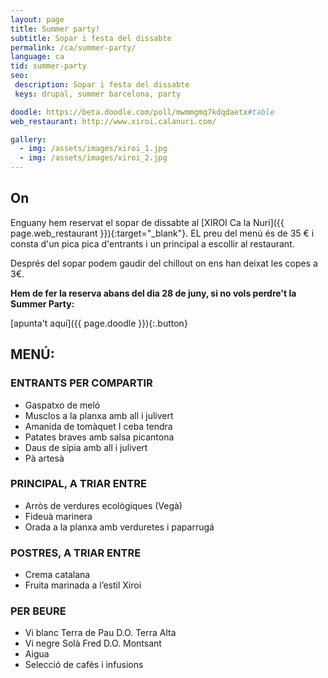 ```yaml
---
layout: page
title: Summer party!
subtitle: Sopar i festa del dissabte
permalink: /ca/summer-party/
language: ca
tid: summer-party
seo:
 description: Sopar i festa del dissabte
 keys: drupal, summer barcelona, party

doodle: https://beta.doodle.com/poll/mwmmgmq7kdqdaetx#table
web_restaurant: http://www.xiroi.calanuri.com/

gallery:
  - img: /assets/images/xiroi_1.jpg
  - img: /assets/images/xiroi_2.jpg
---
```


## On
Enguany hem reservat el sopar de dissabte al [XIROI Ca la Nuri]({{ page.web_restaurant }}){:target="_blank"}. EL preu del menú és de 35 € i consta d'un pica pica d'entrants i un principal a escollir al restaurant.

Després del sopar podem gaudir del chillout on ens han deixat les copes a 3€.

**Hem de fer la reserva abans del dia 28 de juny, si no vols perdre't la Summer Party:**

[apunta't aquí]({{ page.doodle }}){:.button}

## MENÚ:
### ENTRANTS PER COMPARTIR
- Gaspatxo de meló
- Musclos a la planxa amb all i julivert
- Amanida de tomàquet I ceba tendra
- Patates braves amb salsa picantona
- Daus de sípia amb all i julivert
- Pà artesà

### PRINCIPAL, A TRIAR ENTRE
- Arròs de verdures ecològiques (Vegà)
- Fideuà marinera
- Orada a la planxa amb verduretes i paparrugá

### POSTRES, A TRIAR ENTRE
- Crema catalana
- Fruita marinada a l’estil Xiroi

### PER BEURE
- Vi blanc Terra de Pau D.O. Terra Alta
- Vi negre Solà Fred D.O. Montsant
- Aigua
- Selecció de cafès i infusions
